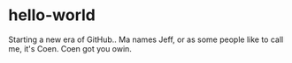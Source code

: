 # hello-world
Starting a new era of GitHub..
Ma names Jeff, or as some people like to call me, it's Coen. Coen got you owin.

